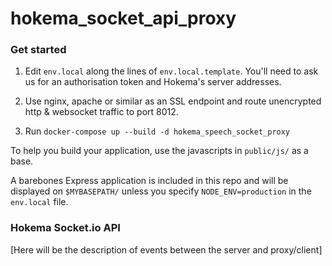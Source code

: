 # hokema_socket_api_proxy


### Get started ### 

 1. Edit `env.local` along the lines of `env.local.template`. You'll need to ask us for an authorisation token and Hokema's server addresses. 
 
 2. Use nginx, apache or similar as an SSL endpoint and route unencrypted http & websocket traffic to port 8012.

 3. Run `docker-compose up --build -d hokema_speech_socket_proxy`

To help you build your application, use the javascripts in `public/js/` as a base.

A barebones Express application is included in this repo and will be displayed on `$MYBASEPATH/` unless you specify `NODE_ENV=production` in the `env.local` file.

### Hokema Socket.io API ###

[Here will be the description of events between the server and proxy/client]
